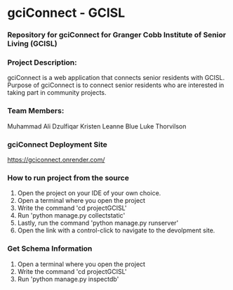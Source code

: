 # gciConnect - GCISL

### Repository for gciConnect for Granger Cobb Institute of Senior Living (GCISL)

### Project Description:
gciConnect is a web application that connects senior residents with GCISL. Purpose of gciConnect is to connect senior residents who are interested in taking part in community projects.

### Team Members:
Muhammad Ali Dzulfiqar
Kristen Leanne Blue
Luke Thorvilson

### gciConnect Deployment Site
https://gciconnect.onrender.com/

### How to run project from the source
1) Open the project on your IDE of your own choice.
2) Open a terminal where you open the project
3) Write the command 'cd projectGCISL'
4) Run 'python manage.py collectstatic'
5) Lastly, run the command 'python manage.py runserver'
6) Open the link with a control-click to navigate to the devolpment site.

### Get Schema Information
1) Open a terminal where you open the project
2) Write the command 'cd projectGCISL'
3) Run 'python manage.py inspectdb'
